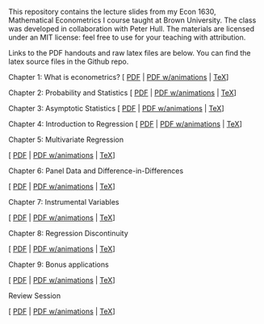 This repository contains the lecture slides from my Econ 1630, Mathematical Econometrics I course taught at Brown University. The class was developed in collaboration with Peter Hull. The materials are licensed under an MIT license: feel free to use for your teaching with attribution. 

Links to the PDF handouts and raw latex files are below. You can find the latex source files in the Github repo.

Chapter 1: What is econometrics? 
[ [PDF](Lectures/Chapter1/Chapter1_v1_handout.pdf) | [PDF w/animations](Lectures/Chapter1/Chapter1_v1.pdf) | [TeX](Lectures/Chapter1/Chapter1_v1.tex)]

Chapter 2: Probability and Statistics
[ [PDF](Lectures/Chapter2/Chapter2_v1_handout.pdf) | [PDF w/animations](Lectures/Chapter1/Chapter2_v1.pdf) | [TeX](Lectures/Chapter2/Chapter2_v1.tex)]
	
Chapter 3: Asymptotic Statistics
[ [PDF](Lectures/Chapter3/Chapter3_v1_handout.pdf) | [PDF w/animations](Lectures/Chapter3/Chapter3_v1.pdf) | [TeX](Lectures/Chapter3/Chapter3_v1.tex)]

	
Chapter 4: Introduction to Regression
[ [PDF](Lectures/Chapter4/Chapter4_v1_handout.pdf) | [PDF w/animations](Lectures/Chapter4/Chapter4_v1.pdf) | [TeX](Lectures/Chapter4/Chapter4_v1.tex)]


	
Chapter 5: Multivariate Regression

[ [PDF](Lectures/Chapter5/Chapter5_v1_handout.pdf) | [PDF w/animations](Lectures/Chapter5/Chapter5_v1.pdf) | [TeX](Lectures/Chapter5/Chapter5_v1.tex)]


Chapter 6: Panel Data and Difference-in-Differences

[ [PDF](Lectures/Chapter6/Chapter6_v1_handout.pdf) | [PDF w/animations](Lectures/Chapter6/Chapter6_v1.pdf) | [TeX](Lectures/Chapter6/Chapter6_v1.tex)]


Chapter 7: Instrumental Variables

[ [PDF](Lectures/Chapter7/Chapter7_v1_handout.pdf) | [PDF w/animations](Lectures/Chapter7/Chapter7_v1.pdf) | [TeX](Lectures/Chapter7/Chapter7_v1.tex)]


Chapter 8: Regression Discontinuity

[ [PDF](Lectures/Chapter8/Chapter8_v1_handout.pdf) | [PDF w/animations](Lectures/Chapter8/Chapter8_v1.pdf) | [TeX](Lectures/Chapter8/Chapter8_v1.tex)]

Chapter 9: Bonus applications

[ [PDF](Lectures/Chapter9/Chapter9_v1_handout.pdf) | [PDF w/animations](Lectures/Chapter9/Chapter9_v1.pdf) | [TeX](Lectures/Chapter9/Chapter9_v1.tex)]


Review Session

[ [PDF](Lectures/ReviewSession/review_session_handout.pdf) | [PDF w/animations](Lectures/ReviewSession/review_session.pdf) | [TeX](Lectures/ReviewSession/review_session.tex)]
